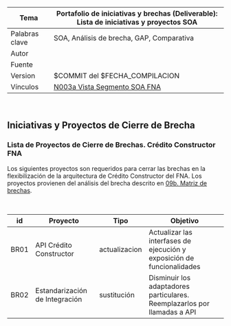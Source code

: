 |Tema            |Portafolio de iniciativas y brechas (Deliverable): **Lista de iniciativas y proyectos SOA**|
|----------------|---------------------------------------------------|
|Palabras clave  |SOA, Análisis de brecha, GAP, Comparativa          |
|Autor           |                                                       |
|Fuente          |                                                       |
|Version|$COMMIT del $FECHA_COMPILACION                                  |
|Vínculos|[N003a Vista Segmento SOA FNA](N03a%a20Vsta%20aSegenta%20SOA%20FNA.md)|

<br>

## Iniciativas y Proyectos de Cierre de Brecha

### Lista de Proyectos de Cierre de Brechas. Crédito Constructor FNA
Los siguientes proyectos son requeridos para cerrar las brechas en la flexibilización de la arquitectura de Crédito Constructor del FNA. Los proyectos provienen del análisis del brecha descrito en [09b. Matriz de brechas](N03a%a20Vsta%20aSegenta%20SOA%20FNA.md).

<br>

|**id** | **Proyecto**                            | **Tipo**      | **Objetivo** |
|-------|-----------------------------------------|---------------|--------------|
|BR01   | API Crédito Constructor                 | actualizacion |Actualizar las interfases de ejecución y exposición de funcionalidades|
|BR02   | Estandarización de Integración          | sustitución   |Disminuir los adaptadores particulares. Reemplazarlos por llamadas a API|

